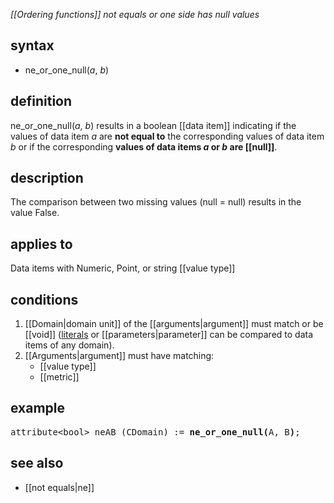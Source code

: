 *[[Ordering functions]] not equals or one side has null values*

## syntax

- ne_or_one_null(*a*, *b*)

## definition

ne_or_one_null(*a*, *b*) results in a boolean [[data item]] indicating if the values of data item *a* are **not equal to** the corresponding values of data item *b* or if the corresponding **values of data items *a* or *b* are [[null]]**.

## description

The comparison between two missing values (null = null) results in the value False.

## applies to

Data items with Numeric, Point, or string [[value type]]

## conditions

1. [[Domain|domain unit]] of the [[arguments|argument]] must match or be [[void]] ([literals](https://en.wikipedia.org/wiki/Literal_(computer_programming)) or [[parameters|parameter]] can be compared to data items of any domain).
2.  [[Arguments|argument]] must have matching:
    -   [[value type]]
    -   [[metric]]

## example

<pre>
attribute&lt;bool&gt; neAB (CDomain) := <B>ne_or_one_null(</B>A, B<B>)</B>;
</pre>

## see also

-   [[not equals|ne]]